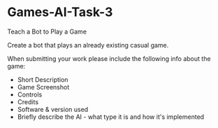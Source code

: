 # Games-AI-Task-3
Teach a Bot to Play a Game

Create a bot that plays an already existing casual game. 

When submitting your work please include the following info about the game:
- Short Description
- Game Screenshot
- Controls
- Credits
- Software & version used
- Briefly describe the AI - what type it is and how it's implemented
